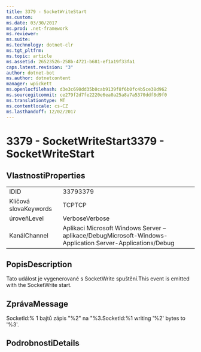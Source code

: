 ```yaml
---
title: 3379 - SocketWriteStart
ms.custom: 
ms.date: 03/30/2017
ms.prod: .net-framework
ms.reviewer: 
ms.suite: 
ms.technology: dotnet-clr
ms.tgt_pltfrm: 
ms.topic: article
ms.assetid: 26523526-258b-4721-b681-ef1a19f33fa1
caps.latest.revision: "3"
author: dotnet-bot
ms.author: dotnetcontent
manager: wpickett
ms.openlocfilehash: d3e3c690dd35b0cab9139f8f6b0fc4b5ce38d962
ms.sourcegitcommit: ce279f2d7fe2220e6ea0a25a8a7a5370ddf8d9f0
ms.translationtype: MT
ms.contentlocale: cs-CZ
ms.lasthandoff: 12/02/2017
---
```

# <a name="3379---socketwritestart"></a><span data-ttu-id="97e86-102">3379 - SocketWriteStart</span><span class="sxs-lookup"><span data-stu-id="97e86-102">3379 - SocketWriteStart</span></span>
## <a name="properties"></a><span data-ttu-id="97e86-103">Vlastnosti</span><span class="sxs-lookup"><span data-stu-id="97e86-103">Properties</span></span>  
  
|||  
|-|-|  
|<span data-ttu-id="97e86-104">ID</span><span class="sxs-lookup"><span data-stu-id="97e86-104">ID</span></span>|<span data-ttu-id="97e86-105">3379</span><span class="sxs-lookup"><span data-stu-id="97e86-105">3379</span></span>|  
|<span data-ttu-id="97e86-106">Klíčová slova</span><span class="sxs-lookup"><span data-stu-id="97e86-106">Keywords</span></span>|<span data-ttu-id="97e86-107">TCP</span><span class="sxs-lookup"><span data-stu-id="97e86-107">TCP</span></span>|  
|<span data-ttu-id="97e86-108">úroveň</span><span class="sxs-lookup"><span data-stu-id="97e86-108">Level</span></span>|<span data-ttu-id="97e86-109">Verbose</span><span class="sxs-lookup"><span data-stu-id="97e86-109">Verbose</span></span>|  
|<span data-ttu-id="97e86-110">Kanál</span><span class="sxs-lookup"><span data-stu-id="97e86-110">Channel</span></span>|<span data-ttu-id="97e86-111">Aplikaci Microsoft Windows Server – aplikace/Debug</span><span class="sxs-lookup"><span data-stu-id="97e86-111">Microsoft-Windows-Application Server-Applications/Debug</span></span>|  
  
## <a name="description"></a><span data-ttu-id="97e86-112">Popis</span><span class="sxs-lookup"><span data-stu-id="97e86-112">Description</span></span>  
 <span data-ttu-id="97e86-113">Tato událost je vygenerované s SocketWrite spuštění.</span><span class="sxs-lookup"><span data-stu-id="97e86-113">This event is emitted with the SocketWrite start.</span></span>  
  
## <a name="message"></a><span data-ttu-id="97e86-114">Zpráva</span><span class="sxs-lookup"><span data-stu-id="97e86-114">Message</span></span>  
 <span data-ttu-id="97e86-115">SocketId:% 1 bajtů zápis "%2" na "%3.</span><span class="sxs-lookup"><span data-stu-id="97e86-115">SocketId:%1 writing '%2' bytes to '%3'.</span></span>  
  
## <a name="details"></a><span data-ttu-id="97e86-116">Podrobnosti</span><span class="sxs-lookup"><span data-stu-id="97e86-116">Details</span></span>
